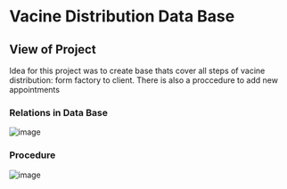 # Vacine Distribution Data Base

## View of Project
Idea for this project was to create base thats cover all steps of vacine distribution: form factory to client. There is also a proccedure to add new appointments

### Relations in Data Base

![image](https://github.com/PSlowakiewicz/popcorn/blob/kancelaria/Projects/Java_SQL%20-%20Law%20Ofice%20System/Screens/DiagramER.png)

### Procedure 

![image](https://github.com/PSlowakiewicz/popcorn/blob/kancelaria/Projects/Java_SQL%20-%20Law%20Ofice%20System/Screens/ADD.png)

